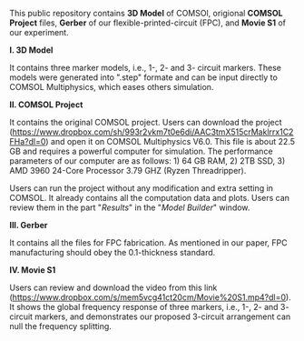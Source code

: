This public repository contains **3D Model** of COMSOl, origional **COMSOL Project** files, **Gerber** of our flexible-printed-circuit (FPC), and **Movie S1** of our experiment.

**I. 3D Model**

It contains three marker models, i.e., 1-, 2- and 3- circuit markers. These models were generated into ".step" formate and can be input directly to COMSOL Multiphysics, which eases others simulation.

**II. COMSOL Project**

It contains the original COMSOL project. Users can download the project (https://www.dropbox.com/sh/993r2vkm7t0e6di/AAC3tmX515crMaklrrx1C2FHa?dl=0) and open it on COMSOL Multiphysics V6.0. This file is about 22.5 GB and requires a powerful computer for simulation. The performance parameters of our computer are as follows: 1) 64 GB RAM, 2) 2TB SSD, 3) AMD 3960 24-Core Processor 3.79 GHZ (Ryzen Threadripper).

Users can run the project without any modification and extra setting in COMSOL. It already contains all the computation data and plots. Users can review them in the part "*Results*" in the "*Model Builder*" window.

**III. Gerber**

It contains all the files for FPC fabrication. As mentioned in our paper, FPC manufacturing should obey the 0.1-thickness standard. 

**IV. Movie S1**

Users can review and download the video from this link (https://www.dropbox.com/s/mem5vcg41ct20cm/Movie%20S1.mp4?dl=0). It shows the global frequency response of three markers, i.e., 1-, 2- and 3- circuit markers, and demonstrates our proposed 3-circuit arrangement can null the frequency splitting.
